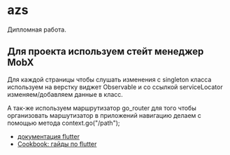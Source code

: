 # azs

Дипломная работа.

## Для проекта используем стейт менеджер MobX

Для каждой страницы чтобы слушать изменения с singleton класса используем на верстку виджет Observable 
и со ссылкой serviceLocator изменяем/добавляем данные в класс.

А так-же используем маршрутизатор go_router для того чтобы организовать маршутизатор в приложений 
навигацию делаем с помощью метода context.go("/path");

- [документация flutter](https://docs.flutter.dev/get-started/codelab)
- [Cookbook: гайды по flutter](https://docs.flutter.dev/cookbook)
